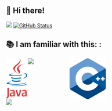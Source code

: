 ## 👋 Hi there!

<a href="https://github.com/rengetsu"><img src="https://github-readme-stats.vercel.app/api/top-langs/?username=rengetsu&theme=tokyonight&hide=blade,css" /></a>&nbsp;[![GitHub Status](https://github-readme-stats.vercel.app/api?username=rengetsu&&show_icons=true&theme=tokyonight&line_height=27)](https://maxbase.org)


## 📚 I am familiar with this: :

<img align="left" src="https://github.com/Alaamimi/Alaamimi/blob/main/Src/1200px-Java_Logo.svg.png" width="60"/>
<img align="left" src="https://i.ibb.co/7Y1Km6Y/php.png" width="115"/>
<img align="left" src="https://github.com/Alaamimi/Alaamimi/blob/main/Src/1200px-ISO_C%2B%2B_Logo.svg.png" width="100"/>
<img align="left" src="https://i.ibb.co/1rtWX0F/OpenGL.png" width="270"/>

